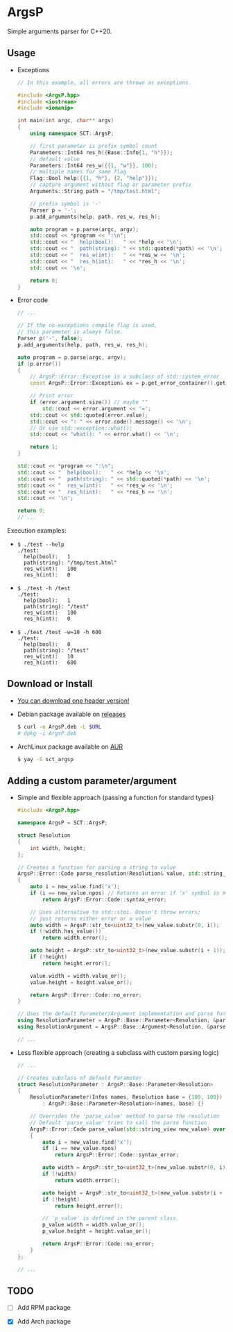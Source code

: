 # ArgsP

Simple arguments parser for C++20.

## Usage
- Exceptions
	```cpp
	// In this example, all errors are thrown as exceptions.

	#include <ArgsP.hpp>
	#include <iostream>
	#include <iomanip>

	int main(int argc, char** argv)
	{
		using namespace SCT::ArgsP;

		// first parameter is prefix symbol count
		Parameters::Int64 res_h({Base::Info{1, "h"}});
		// default value
		Parameters::Int64 res_w({{1, "w"}}, 100);
		// multiple names for same flag
		Flag::Bool help({{1, "h"}, {2, "help"}});
		// capture argument without flag or parameter prefix
		Arguments::String path = "/tmp/test.html";

		// prefix symbol is '-'
		Parser p = '-';
		p.add_arguments(help, path, res_w, res_h);

		auto program = p.parse(argc, argv);
		std::cout << *program << ":\n";
		std::cout << "  help(bool):   " << *help << '\n';
		std::cout << "  path(string): " << std::quoted(*path) << '\n';
		std::cout << "  res_w(int):   " << *res_w << '\n';
		std::cout << "  res_h(int):   " << *res_h << '\n';
		std::cout << '\n';

		return 0;
	}
	```
- Error code
	```cpp
	// ...

	// If the no-exceptions compile flag is used,
	// this parameter is always false.
	Parser p('-', false);
	p.add_arguments(help, path, res_w, res_h);

	auto program = p.parse(argc, argv);
	if (p.error())
	{
		// ArgsP::Error::Exception is a subclass of std::system_error
		const ArgsP::Error::Exception& ex = p.get_error_container().get_error();

		// Print error
		if (error.argument.size()) // maybe ""
			std::cout << error.argument << '=';
		std::cout << std::quoted(error.value);
		std::cout << ": " << error.code().message() << '\n';
		// Or use std::exception::what();
		std::cout << "what(): " << error.what() << '\n';

		return 1;
	}

	std::cout << *program << ":\n";
	std::cout << "  help(bool):   " << *help << '\n';
	std::cout << "  path(string): " << std::quoted(*path) << '\n';
	std::cout << "  res_w(int):   " << *res_w << '\n';
	std::cout << "  res_h(int):   " << *res_h << '\n';
	std::cout << '\n';

	return 0;
	// ...
	```

Execution examples:
-	```
	$ ./test --help
	./test:
	  help(bool):   1
	  path(string): "/tmp/test.html"
	  res_w(int):   100
	  res_h(int):   0
	```
-	```
	$ ./test -h /test
	./test:
	  help(bool):   1
	  path(string): "/test"
	  res_w(int):   100
	  res_h(int):   0
	```
-	```
	$ ./test /test -w=10 -h 600
	./test:
	  help(bool):   0
	  path(string): "/test"
	  res_w(int):   10
	  res_h(int):   600
	```

## Download or Install
- [You can download one header version!](https://github.com/SuicideCatt/ArgsP/releases/latest)
- Debian package available on [releases](https://github.com/SuicideCatt/ArgsP/releases/latest)

	```bash
	$ curl -o ArgsP.deb -L $URL
	# dpkg -i ArgsP.deb
	```
- ArchLinux package available on [AUR](https://aur.archlinux.org/packages/sct_argsp)

	```bash
	$ yay -S sct_argsp
	```

## Adding a custom parameter/argument
- Simple and flexible approach (passing a function for standard types)
	```cpp
	#include <ArgsP.hpp>

	namespace ArgsP = SCT::ArgsP;

	struct Resolution
	{
	    int width, height;
	};

	// Creates a function for parsing a string to value
	ArgsP::Error::Code parse_resolution(Resolution& value, std::string_view new_value)
	{
		auto i = new_value.find('x');
		if (i == new_value.npos) // Returns an error if 'x' symbol is missing
			return ArgsP::Error::Code::syntax_error;

		// Uses alternative to std::stoi. Doesn't throw errors;
		// just returns either error or a value
		auto width = ArgsP::str_to<uint32_t>(new_value.substr(0, i));
		if (!width.has_value())
			return width.error();

		auto height = ArgsP::str_to<uint32_t>(new_value.substr(i + 1));
		if (!height)
			return height.error();

		value.width = width.value_or();
		value.height = height.value_or();

		return ArgsP::Error::Code::no_error;
	}

	// Uses the default Parameter/Argument implementation and parse function
	using ResolutionParameter = ArgsP::Base::Parameter<Resolution, &parse_resolution>;
	using ResolutionArgument = ArgsP::Base::Argument<Resolution, &parse_resolution>;

	// ...
	```
- Less flexible approach (creating a subclass with custom parsing logic)
	```cpp
	// ...

	// Creates subclass of default Parameter
	struct ResolutionParameter : ArgsP::Base::Parameter<Resolution>
	{
		ResolutionParameter(Infos names, Resolution base = {100, 100})
			: ArgsP::Base::Parameter<Resolution>(names, base) {}

		// Overrides the 'parse_value' method to parse the resolution
		// Default 'parse_value' tries to call the parse function
		ArgsP::Error::Code parse_value(std::string_view new_value) override
		{
			auto i = new_value.find('x');
			if (i == new_value.npos)
				return ArgsP::Error::Code::syntax_error;

			auto width = ArgsP::str_to<uint32_t>(new_value.substr(0, i));
			if (!width)
				return width.error();

			auto height = ArgsP::str_to<uint32_t>(new_value.substr(i + 1));
			if (!height)
				return height.error();

			// 'p_value' is defined in the parent class.
			p_value.width = width.value_or();
			p_value.height = height.value_or();

			return ArgsP::Error::Code::no_error;
		}
	};

	// ...
	```

## TODO
- [ ] Add RPM package
- [x] Add Arch package

